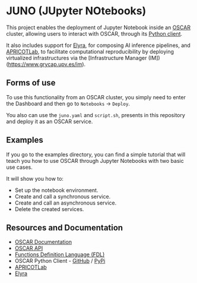 # JUNO (JUpyter NOtebooks)

This project enables the deployment of Jupyter Notebook inside an [OSCAR](https://oscar.grycap.net/) cluster, allowing users to interact with OSCAR, through its [Python client](https://github.com/grycap/oscar_python).  

It also includes support for [Elyra](https://github.com/elyra-ai/elyra), for composing AI inference pipelines, and [APRICOTLab](https://github.com/grycap/apricotlab), to facilitate computational reproducibility by deploying virtualized infrastructures via the [Infrastructure Manager (IM])(https://www.grycap.upv.es/im).

## Forms of use

To use this functionality from an OSCAR cluster, you simply need to enter the Dashboard and then go to `Notebooks` → `Deploy`.

You also can use the `juno.yaml` and `script.sh`, presents in this repository and deploy it as an OSCAR service.

## Examples

If you go to the examples directory, you can find a simple tutorial that will teach you how to use OSCAR through Jupyter Notebooks with two basic use cases.

It will show you how to:
- Set up the notebook environment.
- Create and call a synchronous service. 
- Create and call an asynchronous service.
- Delete the created services.

## Resources and Documentation

- [OSCAR Documentation](https://docs.oscar.grycap.net/)  
- [OSCAR API](https://docs.oscar.grycap.net/api/)  
- [Functions Definition Language (FDL)](https://docs.oscar.grycap.net/fdl/)   
- OSCAR Python Client - [GitHub](https://github.com/grycap/oscar_python) / [PyPi](https://pypi.org/project/oscar-python/)    
- [APRICOTLab](https://github.com/grycap/apricotlab)   
- [Elyra](https://github.com/elyra-ai/elyra) 